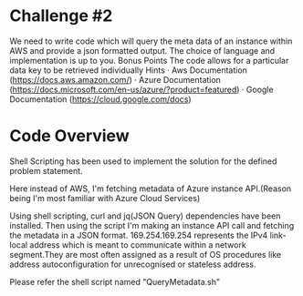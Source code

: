 # Challenge #2

We need to write code which will query the meta data of an instance within AWS and provide a json formatted output. The choice of language and implementation is up to you.
Bonus Points
The code allows for a particular data key to be retrieved individually
Hints
·         Aws Documentation (https://docs.aws.amazon.com/)
·         Azure Documentation (https://docs.microsoft.com/en-us/azure/?product=featured)
·         Google Documentation (https://cloud.google.com/docs)

# Code Overview

Shell Scripting has been used to implement the solution for the defined problem statement.

Here instead of AWS, I'm fetching metadata of Azure instance API.(Reason being I'm most familiar with Azure Cloud Services)

Using shell scripting, curl and jq(JSON Query) dependencies have been installed. Then using the script I'm making an instance API call and fetching the metadata in a JSON format. 169.254.169.254 represents the IPv4 link-local address which is meant to communicate within a network segment.They are most often assigned as a result of OS procedures like address autoconfiguration for unrecognised or stateless address.

Please refer the shell script named "QueryMetadata.sh"
